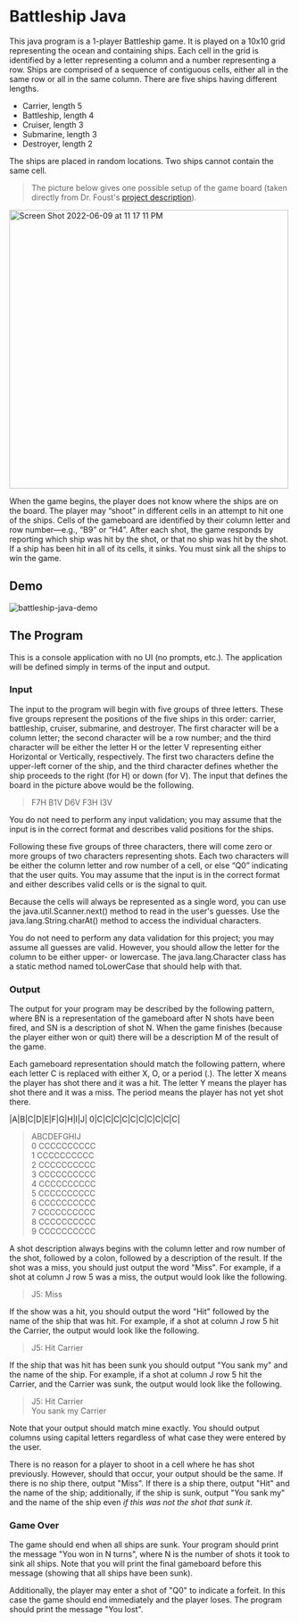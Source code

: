 # Battleship Java
This java program is a 1-player Battleship game. It is played on a 10x10 grid representing the ocean and containing ships. Each cell in the grid is identified by a letter representing a column and a number representing a row. Ships are comprised of a sequence of contiguous cells, either all in the same row or all in the same column. There are five ships having different lengths.

- Carrier, length 5
- Battleship, length 4
- Cruiser, length 3
- Submarine, length 3
- Destroyer, length 2

The ships are placed in random locations. Two ships cannot contain the same cell.

>The picture below gives one possible setup of the game board (taken directly from Dr. Foust's [project description](https://cs.harding.edu/gfoust/classes/comp3450/project05.html)).

<img width="500" alt="Screen Shot 2022-06-09 at 11 17 11 PM" src="https://user-images.githubusercontent.com/83131937/172995332-9364079e-0528-49c6-8c71-434f82db2cd2.png">

When the game begins, the player does not know where the ships are on the board. The player may “shoot” in different cells in an attempt to hit one of the ships. Cells of the gameboard are identified by their column letter and row number—e.g., “B9” or “H4”. After each shot, the game responds by reporting which ship was hit by the shot, or that no ship was hit by the shot. If a ship has been hit in all of its cells, it sinks. You must sink all the ships to win the game.

## Demo
![battleship-java-demo](https://user-images.githubusercontent.com/83131937/172994940-3c7fb8b0-e766-43b2-8cc2-bee6572c6617.gif)

## The Program
This is a console application with no UI (no prompts, etc.). The application will be defined simply in terms of the input and output.

### Input
The input to the program will begin with five groups of three letters. These five groups represent the positions of the five ships in this order: carrier, battleship, cruiser, submarine, and destroyer. The first character will be a column letter; the second character will be a row number; and the third character will be either the letter H or the letter V representing either Horizontal or Vertically, respectively. The first two characters define the upper-left corner of the ship, and the third character defines whether the ship proceeds to the right (for H) or down (for V). The input that defines the board in the picture above would be the following.

>F7H B1V D6V F3H I3V

You do not need to perform any input validation; you may assume that the input is in the correct format and describes valid positions for the ships.

Following these five groups of three characters, there will come zero or more groups of two characters representing shots. Each two characters will be either the column letter and row number of a cell, or else “Q0” indicating that the user quits. You may assume that the input is in the correct format and either describes valid cells or is the signal to quit.

Because the cells will always be represented as a single word, you can use the java.util.Scanner.next() method to read in the user's guesses. Use the java.lang.String.charAt() method to access the individual characters.

You do not need to perform any data validation for this project; you may assume all guesses are valid. However, you should allow the letter for the column to be either upper- or lowercase. The java.lang.Character class has a static method named toLowerCase that should help with that.

### Output
The output for your program may be described by the following pattern, where BN is a representation of the gameboard after N shots have been fired, and SN is a description of shot N. When the game finishes (because the player either won or quit) there will be a description M of the result of the game.

Each gameboard representation should match the following pattern, where each letter C is replaced with either X, O, or a period (.). The letter X means the player has shot there and it was a hit. The letter Y means the player has shot there and it was a miss. The period means the player has not yet shot there.

 |A|B|C|D|E|F|G|H|I|J|
0|C|C|C|C|C|C|C|C|C|C|

>  ABCDEFGHIJ  
0 CCCCCCCCCC  
1 CCCCCCCCCC  
2 CCCCCCCCCC  
3 CCCCCCCCCC  
4 CCCCCCCCCC  
5 CCCCCCCCCC  
6 CCCCCCCCCC  
7 CCCCCCCCCC  
8 CCCCCCCCCC  
9 CCCCCCCCCC  

A shot description always begins with the column letter and row number of the shot, followed by a colon, followed by a description of the result. If the shot was a miss, you should just output the word "Miss". For example, if a shot at column J row 5 was a miss, the output would look like the following.

>J5: Miss

If the show was a hit, you should output the word "Hit" followed by the name of the ship that was hit. For example, if a shot at column J row 5 hit the Carrier, the output would look like the following.

>J5: Hit Carrier

If the ship that was hit has been sunk you should output "You sank my" and the name of the ship. For example, if a shot at column J row 5 hit the Carrier, and the Carrier was sunk, the output would look like the following.

>J5: Hit Carrier  
You sank my Carrier

Note that your output should match mine exactly. You should output columns using capital letters regardless of what case they were entered by the user.

There is no reason for a player to shoot in a cell where he has shot previously. However, should that occur, your output should be the same. If there is no ship there, output "Miss". If there is a ship there, output "Hit" and the name of the ship; additionally, if the ship is sunk, output "You sank my" and the name of the ship even _if this was not the shot that sunk it_.

### Game Over
The game should end when all ships are sunk. Your program should print the message "You won in N turns", where N is the number of shots it took to sink all ships. Note that you will print the final gameboard before this message (showing that all ships have been sunk).

Additionally, the player may enter a shot of "Q0" to indicate a forfeit. In this case the game should end immediately and the player loses. The program should print the message "You lost".
